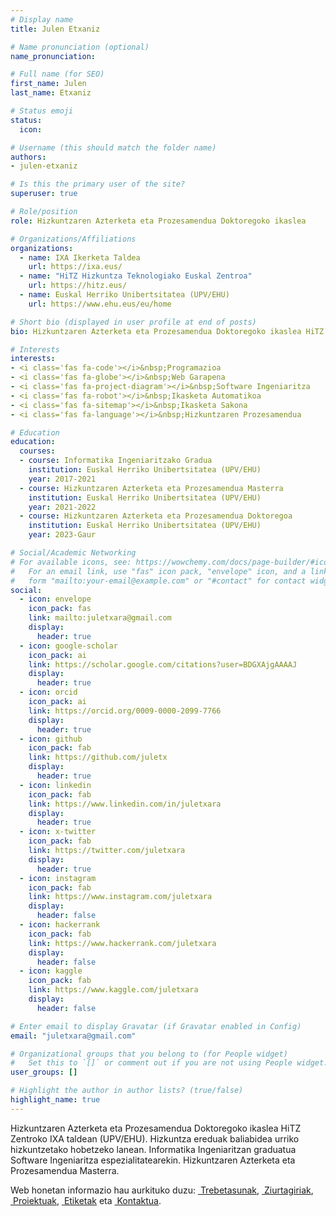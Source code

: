 ```yaml
---
# Display name
title: Julen Etxaniz

# Name pronunciation (optional)
name_pronunciation: 

# Full name (for SEO)
first_name: Julen
last_name: Etxaniz

# Status emoji
status:
  icon: 

# Username (this should match the folder name)
authors:
- julen-etxaniz

# Is this the primary user of the site?
superuser: true

# Role/position
role: Hizkuntzaren Azterketa eta Prozesamendua Doktoregoko ikaslea

# Organizations/Affiliations
organizations:
  - name: IXA Ikerketa Taldea
    url: https://ixa.eus/
  - name: "HiTZ Hizkuntza Teknologiako Euskal Zentroa"
    url: https://hitz.eus/
  - name: Euskal Herriko Unibertsitatea (UPV/EHU)
    url: https://www.ehu.eus/eu/home

# Short bio (displayed in user profile at end of posts)
bio: Hizkuntzaren Azterketa eta Prozesamendua Doktoregoko ikaslea HiTZ Zentroko IXA taldean (UPV/EHU). Hizkuntza ereduak baliabidea urriko hizkuntzetako hobetzeko lanean. Informatika Ingeniaritzan graduatua Software Ingeniaritza espezialitatearekin. Hizkuntzaren Azterketa eta Prozesamendua Masterra.

# Interests
interests:
- <i class='fas fa-code'></i>&nbsp;Programazioa
- <i class='fas fa-globe'></i>&nbsp;Web Garapena
- <i class='fas fa-project-diagram'></i>&nbsp;Software Ingeniaritza
- <i class='fas fa-robot'></i>&nbsp;Ikasketa Automatikoa
- <i class='fas fa-sitemap'></i>&nbsp;Ikasketa Sakona
- <i class='fas fa-language'></i>&nbsp;Hizkuntzaren Prozesamendua

# Education
education:
  courses:
  - course: Informatika Ingeniaritzako Gradua
    institution: Euskal Herriko Unibertsitatea (UPV/EHU)
    year: 2017-2021
  - course: Hizkuntzaren Azterketa eta Prozesamendua Masterra
    institution: Euskal Herriko Unibertsitatea (UPV/EHU)
    year: 2021-2022
  - course: Hizkuntzaren Azterketa eta Prozesamendua Doktoregoa
    institution: Euskal Herriko Unibertsitatea (UPV/EHU)
    year: 2023-Gaur

# Social/Academic Networking
# For available icons, see: https://wowchemy.com/docs/page-builder/#icons
#   For an email link, use "fas" icon pack, "envelope" icon, and a link in the
#   form "mailto:your-email@example.com" or "#contact" for contact widget.
social:
  - icon: envelope
    icon_pack: fas
    link: mailto:juletxara@gmail.com
    display:
      header: true
  - icon: google-scholar
    icon_pack: ai
    link: https://scholar.google.com/citations?user=BDGXAjgAAAAJ
    display:
      header: true
  - icon: orcid
    icon_pack: ai
    link: https://orcid.org/0009-0000-2099-7766
    display:
      header: true
  - icon: github
    icon_pack: fab
    link: https://github.com/juletx
    display:
      header: true
  - icon: linkedin
    icon_pack: fab
    link: https://www.linkedin.com/in/juletxara
    display:
      header: true
  - icon: x-twitter
    icon_pack: fab
    link: https://twitter.com/juletxara
    display:
      header: true
  - icon: instagram
    icon_pack: fab
    link: https://www.instagram.com/juletxara
    display:
      header: false
  - icon: hackerrank
    icon_pack: fab
    link: https://www.hackerrank.com/juletxara
    display:
      header: false
  - icon: kaggle
    icon_pack: fab
    link: https://www.kaggle.com/juletxara
    display:
      header: false

# Enter email to display Gravatar (if Gravatar enabled in Config)
email: "juletxara@gmail.com"

# Organizational groups that you belong to (for People widget)
#   Set this to `[]` or comment out if you are not using People widget.
user_groups: []

# Highlight the author in author lists? (true/false)
highlight_name: true
---
```


Hizkuntzaren Azterketa eta Prozesamendua Doktoregoko ikaslea HiTZ Zentroko IXA taldean (UPV/EHU). Hizkuntza ereduak baliabidea urriko hizkuntzetako hobetzeko lanean. Informatika Ingeniaritzan graduatua Software Ingeniaritza espezialitatearekin. Hizkuntzaren Azterketa eta Prozesamendua Masterra.

Web honetan informazio hau aurkituko duzu: [<i class='fas fa-check'></i>&nbsp;Trebetasunak](#skills), [<i class='fas fa-award'></i>&nbsp;Ziurtagiriak](#accomplishments), [<i class='fas fa-code'></i>&nbsp;Proiektuak](#projects), [<i class='fas fa-tags'></i>&nbsp;Etiketak](#tags) eta [<i class='fas fa-envelope'></i>&nbsp;Kontaktua](#contact).
